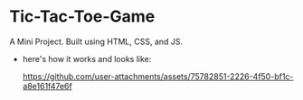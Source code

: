 # Tic-Tac-Toe-Game

A Mini Project. Built using HTML, CSS, and JS.   

* here's how it works and looks like:

  https://github.com/user-attachments/assets/75782851-2226-4f50-bf1c-a8e161f47e6f

